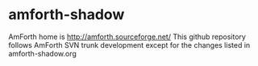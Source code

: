 amforth-shadow
==============

AmForth home is http://amforth.sourceforge.net/ 
This github repository follows AmForth SVN trunk 
development except for the changes listed in 
amforth-shadow.org
